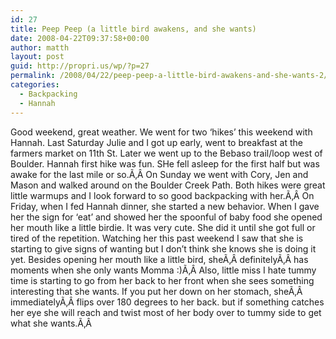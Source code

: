 ```yaml
---
id: 27
title: Peep Peep (a little bird awakens, and she wants)
date: 2008-04-22T09:37:58+00:00
author: matth
layout: post
guid: http://propri.us/wp/?p=27
permalink: /2008/04/22/peep-peep-a-little-bird-awakens-and-she-wants-2/
categories:
  - Backpacking
  - Hannah
---
```

<div>
  <p>
    Good weekend, great weather. We went for two &#8216;hikes&#8217; this weekend with Hannah. Last Saturday Julie and I got up early, went to breakfast at the farmers market on 11th St. Later we went up to the Bebaso trail/loop west of Boulder. Hannah first hike was fun. SHe fell asleep for the first half but was awake for the last mile or so.Ã‚Â On Sunday we went with Cory, Jen and Mason and walked around on the Boulder Creek Path. Both hikes were great little warmups and I look forward to so good backpacking with her.Ã‚Â On Friday, when I fed Hannah dinner, she started a new behavior. When I gave her the sign for &#8216;eat&#8217; and showed her the spoonful of baby food she opened her mouth like a little birdie. It was very cute. She did it until she got full or tired of the repetition. Watching her this past weekend I saw that she is starting to give signs of wanting but I don&#8217;t think she knows she is doing it yet. Besides opening her mouth like a little bird, sheÃ‚Â definitelyÃ‚Â has moments when she only wants Momma :)Ã‚Â Also, little miss I hate<!--more--> tummy time is starting to go from her back to her front when she sees something interesting that she wants. If you put her down on her stomach, sheÃ‚Â immediatelyÃ‚Â flips over 180 degrees to her back. but if something catches her eye she will reach and twist most of her body over to tummy side to get what she wants.Ã‚Â </div>